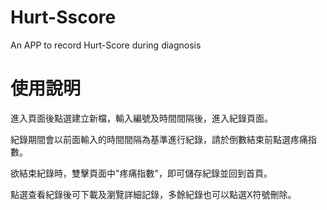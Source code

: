 # Hurt-Sscore
An APP to record Hurt-Score during diagnosis

<h1>使用說明</h1>

進入頁面後點選建立新檔，輸入編號及時間間隔後，進入紀錄頁面。

紀錄期間會以前面輸入的時間間隔為基準進行紀錄，請於倒數結束前點選疼痛指數。

欲結束紀錄時，雙擊頁面中"疼痛指數"，即可儲存紀錄並回到首頁。

點選查看紀錄後可下載及瀏覽詳細記錄，多餘紀錄也可以點選X符號刪除。
